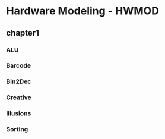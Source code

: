 # Hardware Modeling - HWMOD
## chapter1
### ALU
### Barcode
### Bin2Dec
### Creative
### Illusions 
### Sorting 
